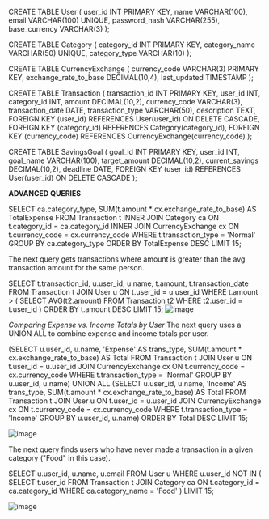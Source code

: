 CREATE TABLE User (
    user_id INT PRIMARY KEY,
    name VARCHAR(100),
    email VARCHAR(100) UNIQUE,
    password_hash VARCHAR(255),
    base_currency VARCHAR(3)
);

CREATE TABLE Category (
    category_id INT PRIMARY KEY,
    category_name VARCHAR(50) UNIQUE,
    category_type VARCHAR(10)
);

CREATE TABLE CurrencyExchange (
    currency_code VARCHAR(3) PRIMARY KEY,
    exchange_rate_to_base DECIMAL(10,4),
    last_updated TIMESTAMP
);

CREATE TABLE Transaction (
    transaction_id INT PRIMARY KEY,
    user_id INT,
    category_id INT,
    amount DECIMAL(10,2),
    currency_code VARCHAR(3),
    transaction_date DATE,
    transaction_type VARCHAR(50),
    description TEXT,
    FOREIGN KEY (user_id) REFERENCES User(user_id) ON DELETE CASCADE,
    FOREIGN KEY (category_id) REFERENCES Category(category_id),
    FOREIGN KEY (currency_code) REFERENCES CurrencyExchange(currency_code)
);

CREATE TABLE SavingsGoal (
    goal_id INT PRIMARY KEY,
    user_id INT,
    goal_name VARCHAR(100),
    target_amount DECIMAL(10,2),
    current_savings DECIMAL(10,2),
    deadline DATE,
    FOREIGN KEY (user_id) REFERENCES User(user_id) ON DELETE CASCADE
);


**ADVANCED QUERIES**

SELECT 
  ca.category_type,
  SUM(t.amount * cx.exchange_rate_to_base) AS TotalExpense
FROM Transaction t
INNER JOIN Category ca ON t.category_id = ca.category_id
INNER JOIN CurrencyExchange cx ON t.currency_code = cx.currency_code
WHERE t.transaction_type = 'Normal'
GROUP BY ca.category_type
ORDER BY TotalExpense DESC
LIMIT 15;


The next query gets transactions where amount is greater than the avg transaction amount for the same person.

SELECT 
  t.transaction_id,
  u.user_id,
  u.name,
  t.amount,
  t.transaction_date
FROM Transaction t
JOIN User u ON t.user_id = u.user_id
WHERE t.amount > (
    SELECT AVG(t2.amount)
    FROM Transaction t2
    WHERE t2.user_id = t.user_id
)
ORDER BY t.amount DESC
LIMIT 15;
![image](https://github.com/user-attachments/assets/55f37f22-58bd-4ad9-8db4-ef67bfe238fa)

 *Comparing Expense vs. Income Totals by User*
The next query uses a UNION ALL to combine expense and income totals per user. 

(SELECT 
  u.user_id,
  u.name,
  'Expense' AS trans_type,
  SUM(t.amount * cx.exchange_rate_to_base) AS Total
FROM Transaction t
JOIN User u ON t.user_id = u.user_id
JOIN CurrencyExchange cx ON t.currency_code = cx.currency_code
WHERE t.transaction_type = 'Normal'
GROUP BY u.user_id, u.name)
UNION ALL
(SELECT 
  u.user_id,
  u.name,
  'Income' AS trans_type,
  SUM(t.amount * cx.exchange_rate_to_base) AS Total
FROM Transaction t
JOIN User u ON t.user_id = u.user_id
JOIN CurrencyExchange cx ON t.currency_code = cx.currency_code
WHERE t.transaction_type = 'Income'
GROUP BY u.user_id, u.name)
ORDER BY Total DESC
LIMIT 15;

![image](https://github.com/user-attachments/assets/62b49bc0-9bbe-406f-b252-8eb9ba0e35e9)

The next query finds users who have never made a transaction in a given category ("Food" in this case).


SELECT 
  u.user_id,
  u.name,
  u.email
FROM User u
WHERE u.user_id NOT IN (
    SELECT t.user_id
    FROM Transaction t
    JOIN Category ca ON t.category_id = ca.category_id
    WHERE ca.category_name = 'Food'
)
LIMIT 15;

![image](https://github.com/user-attachments/assets/2af80210-fa42-406d-ba99-902a3c570363)






